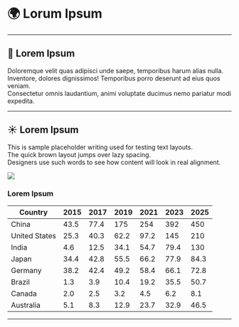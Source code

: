 # 🌍 Lorum Ipsum


---

## 🧭 Lorem Ipsum

Doloremque velit quas adipisci unde saepe, temporibus harum alias nulla.  
Inventore, dolores dignissimos! Temporibus porro deserunt ad eius quos veniam.  
Consectetur omnis laudantium, animi voluptate ducimus nemo pariatur modi expedita.

---

## ☀️ Lorem Ipsum

This is sample placeholder writing used for testing text layouts.  
The quick brown layout jumps over lazy spacing.  
Designers use such words to see how content will look in real alignment.

![](https://i.guim.co.uk/img/media/27974093ba1227c5e6ba29794f15a8c72266c447/0_68_2048_1229/master/2048.jpg?width=620&dpr=2&s=none&crop=none)

### Lorem Ipsum

| Country         | 2015 | 2017 | 2019 | 2021 | 2023 | 2025 |
|-----------------|------|------|------|------|------|------|
| China           | 43.5 | 77.4 | 175  | 254  | 392  | 450  |
| United States   | 25.3 | 40.3 | 62.2 | 97.2 | 145  | 210  |
| India           | 4.6  | 12.5 | 34.1 | 54.7 | 79.4 | 130  |
| Japan           | 34.4 | 42.8 | 55.5 | 66.2 | 77.9 | 84.3 |
| Germany         | 38.2 | 42.4 | 49.2 | 58.4 | 66.1 | 72.8 |
| Brazil          | 1.3  | 3.9  | 10.4 | 19.2 | 35.5 | 50.7 |
| Canada          | 2.0  | 2.5  | 3.2  | 4.5  | 6.2  | 8.1  |
| Australia       | 5.1  | 8.3  | 12.9 | 23.7 | 32.9 | 46.5 |

---


